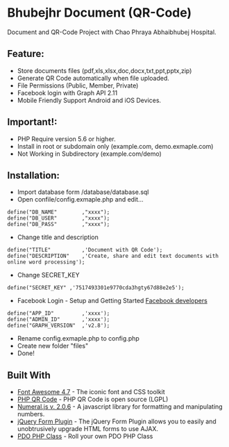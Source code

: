 # Bhubejhr Document (QR-Code)
Document and QR-Code Project with Chao Phraya Abhaibhubej Hospital.

## Feature:
- Store documents files (pdf,xls,xlsx,doc,docx,txt,ppt,pptx,zip)
- Generate QR Code automatically when file uploaded.
- File Permissions (Public, Member, Private)
- Facebook login with Graph API 2.11
- Mobile Friendly Support Android and iOS Devices.

## Important!:
- PHP Require version 5.6 or higher.
- Install in root or subdomain only (example.com, demo.exmaple.com)
- Not Working in Subdirectory (example.com/demo)

## Installation:
- Import database form /database/database.sql
- Open confile/config.exmaple.php and edit...
```
define("DB_NAME" 		,"xxxx");
define("DB_USER"		,"xxxx");
define("DB_PASS" 		,"xxxx");
```

- Change title and description 
```
define("TITLE" 			,'Document with QR Code');
define("DESCRIPTION" 	,'Create, share and edit text documents with online word processing');
```

- Change SECRET_KEY
```
define("SECRET_KEY" ,'7517493301e9770cda3hgty67d88e2e5');
```

- Facebook Login - Setup and Getting Started [Facebook developers](https://developers.facebook.com)
```
define("APP_ID" 		,'xxxx');
define("ADMIN_ID" 		,'xxxx');
define("GRAPH_VERSION" 	,'v2.8');
```

- Rename config.exmaple.php to config.php
- Create new folder "files"
- Done!

## Built With

* [Font Awesome 4.7](http://fontawesome.io) - The iconic font and CSS toolkit
* [PHP QR Code](http://phpqrcode.sourceforge.net) - PHP QR Code is open source (LGPL)
* [Numeral.js v. 2.0.6](http://numeraljs.com) - A javascript library for formatting and manipulating numbers.
* [jQuery Form Plugin](http://malsup.com/jquery/form/) - The jQuery Form Plugin allows you to easily and unobtrusively upgrade HTML forms to use AJAX.
* [PDO PHP Class](http://culttt.com/2012/10/01/roll-your-own-pdo-php-class/) - Roll your own PDO PHP Class
